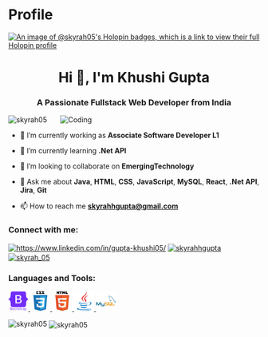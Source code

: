 # Profile

[![An image of @skyrah05's Holopin badges, which is a link to view their full Holopin profile](https://holopin.me/skyrah05)](https://holopin.io/@skyrah05)

<h1 align="center">Hi 👋, I'm Khushi Gupta</h1>
<h3 align="center">A Passionate Fullstack Web Developer from India</h3>


<img align="right" alt="Coding" width="400" src="https://media3.giphy.com/media/L1R1tvI9svkIWwpVYr/200w.webp?cid=ecf05e470kq676ldo46k7l7b8sk17xkt1k4ct2vp0qkjpx80&rid=200w.webp&ct=g">

<p align="left"> <img src="https://komarev.com/ghpvc/?username=skyrah05&label=Profile%20views&color=0e75b6&style=flat" alt="skyrah05" /> </p>

- 🔭 I’m currently working as **Associate Software Developer L1**

- 🌱 I’m currently learning **.Net API**

- 👯 I’m looking to collaborate on **EmergingTechnology**

- 💬 Ask me about **Java**, **HTML**, **CSS**, **JavaScript**, **MySQL**, **React**, **.Net API**, **Jira**, **Git**

- 📫 How to reach me **skyrahhgupta@gmail.com**

<h3 align="left">Connect with me:</h3>
<p align="left">
<a href="https://www.linkedin.com/in/gupta-khushi05/" target="blank"><img align="center" src="https://raw.githubusercontent.com/rahuldkjain/github-profile-readme-generator/master/src/images/icons/Social/linked-in-alt.svg" alt="https://www.linkedin.com/in/gupta-khushi05/" height="30" width="40" /></a>
<a href="https://kaggle.com/skyrahhgupta" target="blank"><img align="center" src="https://raw.githubusercontent.com/rahuldkjain/github-profile-readme-generator/master/src/images/icons/Social/kaggle.svg" alt="skyrahhgupta" height="30" width="40" /></a>
<a href="https://www.codechef.com/users/skyrah_05" target="blank"><img align="center" src="https://cdn.jsdelivr.net/npm/simple-icons@3.1.0/icons/codechef.svg" alt="skyrah_05" height="30" width="40" /></a>
</p>

<h3 align="left">Languages and Tools:</h3>
<p align="left"> <a href="https://getbootstrap.com" target="_blank" rel="noreferrer"> <img src="https://raw.githubusercontent.com/devicons/devicon/master/icons/bootstrap/bootstrap-plain-wordmark.svg" alt="bootstrap" width="40" height="40"/> </a> <a href="https://www.w3schools.com/css/" target="_blank" rel="noreferrer"> <img src="https://raw.githubusercontent.com/devicons/devicon/master/icons/css3/css3-original-wordmark.svg" alt="css3" width="40" height="40"/> </a> <a href="https://www.w3.org/html/" target="_blank" rel="noreferrer"> <img src="https://raw.githubusercontent.com/devicons/devicon/master/icons/html5/html5-original-wordmark.svg" alt="html5" width="40" height="40"/> </a> <a href="https://www.java.com" target="_blank" rel="noreferrer"> <img src="https://raw.githubusercontent.com/devicons/devicon/master/icons/java/java-original.svg" alt="java" width="40" height="40"/> </a> <a href="https://www.mysql.com/" target="_blank" rel="noreferrer"> <img src="https://raw.githubusercontent.com/devicons/devicon/master/icons/mysql/mysql-original-wordmark.svg" alt="mysql" width="40" height="40"/> </a> </p>

<p><img align="left" src="https://github-readme-stats.vercel.app/api/top-langs?username=skyrah05&show_icons=true&locale=en&layout=compact" alt="skyrah05" /></p>

<p>&nbsp;<img align="center" src="https://github-readme-stats.vercel.app/api?username=skyrah05&show_icons=true&locale=en" alt="skyrah05" /></p>
